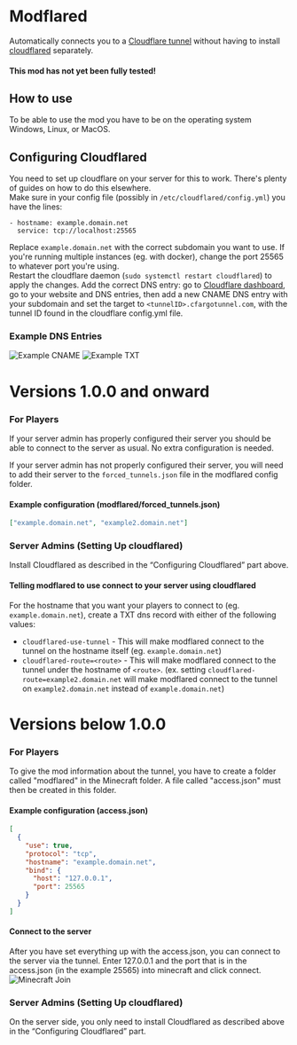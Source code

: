# Modflared
Automatically connects you to a [Cloudflare tunnel](https://developers.cloudflare.com/cloudflare-one/connections/connect-apps/) without having to install [cloudflared](https://developers.cloudflare.com/cloudflare-one/connections/connect-apps/install-and-setup/installation/) separately.
#### This mod has not yet been fully tested!

## How to use
To be able to use the mod you have to be on the operating system Windows, Linux, or MacOS. 

## Configuring Cloudflared
You need to set up cloudflare on your server for this to work. There's plenty of guides on how to do this elsewhere.  
Make sure in your config file (possibly in `/etc/cloudflared/config.yml`) you have the lines:
```YML
- hostname: example.domain.net
  service: tcp://localhost:25565
```
Replace `example.domain.net` with the correct subdomain you want to use. If you're running multiple instances (eg. with docker), change the port 25565 to whatever port you're using.  
Restart the cloudflare daemon (`sudo systemctl restart cloudflared`) to apply the changes.
Add the correct DNS entry: go to [Cloudflare dashboard](https://dash.cloudflare.net), go to your website and DNS entries, then add a new CNAME DNS entry with your subdomain and set the target to `<tunnelID>.cfargotunnel.com`, with the tunnel ID found in the cloudflare config.yml file.
### Example DNS Entries
![Example CNAME](https://raw.githubusercontent.com/HttpRafa/modflared/multi/latest/.github/images/dns_cname.png)
![Example TXT](https://raw.githubusercontent.com/HttpRafa/modflared/multi/latest/.github/images/dns_txt.png)

# Versions 1.0.0 and onward
### For Players
If your server admin has properly configured their server you should be able to connect to the server as usual. 
No extra configuration is needed.

If your server admin has not properly configured their server, you will need to add their server to the `forced_tunnels.json` file in the modflared config folder. 
#### Example configuration (modflared/forced_tunnels.json)
```JSON
["example.domain.net", "example2.domain.net"]
```

### Server Admins (Setting Up cloudflared)
Install Cloudflared as described in the “Configuring Cloudflared” part above.

#### Telling modflared to use connect to your server using cloudflared
For the hostname that you want your players to connect to (eg. `example.domain.net`), create a TXT dns record with either of the following values:
- `cloudflared-use-tunnel` - This will make modflared connect to the tunnel on the hostname itself (eg. `example.domain.net`)
- `cloudflared-route=<route>` - This will make modflared connect to the tunnel under the hostname of `<route>`. 
(ex. setting `cloudflared-route=example2.domain.net` will make modflared connect to the tunnel on `example2.domain.net` instead of `example.domain.net`)

# Versions below 1.0.0
### For Players
To give the mod information about the tunnel, you have to create a folder called "modflared" in the Minecraft folder. A file called "access.json" must then be created in this folder.
#### Example configuration (access.json)
```JSON
[
  {
    "use": true,
    "protocol": "tcp",
    "hostname": "example.domain.net",
    "bind": {
      "host": "127.0.0.1",
      "port": 25565
    }
  }
]
```
#### Connect to the server
After you have set everything up with the access.json, you can connect to the server via the tunnel. Enter 127.0.0.1 and the port that is in the access.json (in the example 25565) into minecraft and click connect.
![Minecraft Join](https://raw.githubusercontent.com/HttpRafa/modflared/multi/latest/.github/images/minecraft_localhost_connect.png)

### Server Admins (Setting Up cloudflared)
On the server side, you only need to install Cloudflared as described above in the “Configuring Cloudflared” part.